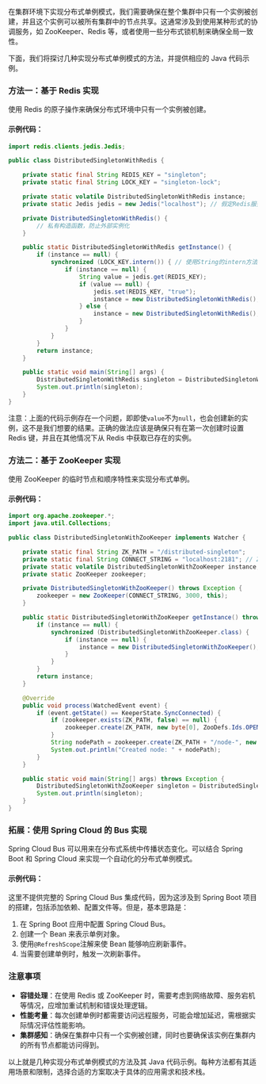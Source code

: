 在集群环境下实现分布式单例模式，我们需要确保在整个集群中只有一个实例被创建，并且这个实例可以被所有集群中的节点共享。这通常涉及到使用某种形式的协调服务，如 ZooKeeper、Redis 等，或者使用一些分布式锁机制来确保全局一致性。

下面，我们将探讨几种实现分布式单例模式的方法，并提供相应的 Java 代码示例。

### 方法一：基于 Redis 实现

使用 Redis 的原子操作来确保分布式环境中只有一个实例被创建。

#### 示例代码：

```java
import redis.clients.jedis.Jedis;

public class DistributedSingletonWithRedis {

    private static final String REDIS_KEY = "singleton";
    private static final String LOCK_KEY = "singleton-lock";

    private static volatile DistributedSingletonWithRedis instance;
    private static Jedis jedis = new Jedis("localhost"); // 假定Redis服务器地址为localhost

    private DistributedSingletonWithRedis() {
        // 私有构造函数，防止外部实例化
    }

    public static DistributedSingletonWithRedis getInstance() {
        if (instance == null) {
            synchronized (LOCK_KEY.intern()) { // 使用String的intern方法作为简单的锁
                if (instance == null) {
                    String value = jedis.get(REDIS_KEY);
                    if (value == null) {
                        jedis.set(REDIS_KEY, "true");
                        instance = new DistributedSingletonWithRedis();
                    } else {
                        instance = new DistributedSingletonWithRedis();
                    }
                }
            }
        }
        return instance;
    }

    public static void main(String[] args) {
        DistributedSingletonWithRedis singleton = DistributedSingletonWithRedis.getInstance();
        System.out.println(singleton);
    }
}
```

注意：上面的代码示例存在一个问题，即即使`value`不为`null`，也会创建新的实例，这不是我们想要的结果。正确的做法应该是确保只有在第一次创建时设置 Redis 键，并且在其他情况下从 Redis 中获取已存在的实例。

### 方法二：基于 ZooKeeper 实现

使用 ZooKeeper 的临时节点和顺序特性来实现分布式单例。

#### 示例代码：

```java
import org.apache.zookeeper.*;
import java.util.Collections;

public class DistributedSingletonWithZooKeeper implements Watcher {

    private static final String ZK_PATH = "/distributed-singleton";
    private static final String CONNECT_STRING = "localhost:2181"; // ZooKeeper服务器地址
    private static volatile DistributedSingletonWithZooKeeper instance;
    private static ZooKeeper zookeeper;

    private DistributedSingletonWithZooKeeper() throws Exception {
        zookeeper = new ZooKeeper(CONNECT_STRING, 3000, this);
    }

    public static DistributedSingletonWithZooKeeper getInstance() throws Exception {
        if (instance == null) {
            synchronized (DistributedSingletonWithZooKeeper.class) {
                if (instance == null) {
                    instance = new DistributedSingletonWithZooKeeper();
                }
            }
        }
        return instance;
    }

    @Override
    public void process(WatchedEvent event) {
        if (event.getState() == KeeperState.SyncConnected) {
            if (zookeeper.exists(ZK_PATH, false) == null) {
                zookeeper.create(ZK_PATH, new byte[0], ZooDefs.Ids.OPEN_ACL_UNSAFE, CreateMode.PERSISTENT);
            }
            String nodePath = zookeeper.create(ZK_PATH + "/node-", new byte[0], ZooDefs.Ids.OPEN_ACL_UNSAFE, CreateMode.EPHEMERAL_SEQUENTIAL);
            System.out.println("Created node: " + nodePath);
        }
    }

    public static void main(String[] args) throws Exception {
        DistributedSingletonWithZooKeeper singleton = DistributedSingletonWithZooKeeper.getInstance();
        System.out.println(singleton);
    }
}
```

### 拓展：使用 Spring Cloud 的 Bus 实现

Spring Cloud Bus 可以用来在分布式系统中传播状态变化。可以结合 Spring Boot 和 Spring Cloud 来实现一个自动化的分布式单例模式。

#### 示例代码：

这里不提供完整的 Spring Cloud Bus 集成代码，因为这涉及到 Spring Boot 项目的搭建，包括添加依赖、配置文件等。但是，基本思路是：

1. 在 Spring Boot 应用中配置 Spring Cloud Bus。
2. 创建一个 Bean 来表示单例对象。
3. 使用`@RefreshScope`注解来使 Bean 能够响应刷新事件。
4. 当需要创建单例时，触发一次刷新事件。

### 注意事项

- **容错处理**：在使用 Redis 或 ZooKeeper 时，需要考虑到网络故障、服务宕机等情况，应增加重试机制和错误处理逻辑。
- **性能考量**：每次创建单例时都需要访问远程服务，可能会增加延迟，需根据实际情况评估性能影响。
- **集群感知**：确保在集群中只有一个实例被创建，同时也要确保该实例在集群内的所有节点都能访问得到。

以上就是几种实现分布式单例模式的方法及其 Java 代码示例。每种方法都有其适用场景和限制，选择合适的方案取决于具体的应用需求和技术栈。
